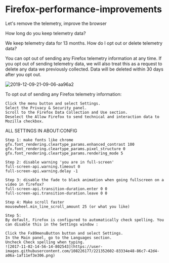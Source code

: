 # Firefox-performance-improvements
Let's remove the telemetry, improve the browser

How long do you keep telemetry data?

We keep telemetry data for 13 months.
How do I opt out or delete telemetry data?

You can opt out of sending any Firefox telemetry information at any time. If you opt out of sending telemetry data, we will also treat this as a request to delete any data we previously collected. Data will be deleted within 30 days after you opt out. 

![2019-12-09-21-09-06-aa96a2](https://user-images.githubusercontent.com/108226177/221349644-d519e4e0-fc64-4359-b7ec-cfdb24bb11d3.png)

To opt out of sending any Firefox telemetry information:

    Click the menu button and select Settings.
    Select the Privacy & Security panel.
    Scroll to the Firefox Data Collection and Use section.
    Deselect the Allow Firefox to send technical and interaction data to Mozilla checkbox. 

ALL SETTINGS IN ABOUT:CONFIG

    Step 1: make fonts like chrome
    gfx.font_rendering.cleartype_params.enhanced_contrast 100
    gfx.font_rendering.cleartype_params.pixel_structure 0
    gfx.font_rendering.cleartype_params.rendering_mode 5

    Step 2: disable warning 'you are in full-screen'
    full-screen-api.warning.timeout 0
    full-screen-api.warning.delay -1

    Step 3: disable the fade to black animation when going fullscreen on a video in firefox?
    full-screen-api.transition-duration.enter 0 0
    full-screen-api.transition-duration.leave 0 0

    Step 4: Make scroll faster
    mousewheel.min_line_scroll_amount 25 (or what you like)
    
    Step 5: 
    By default, Firefox is configured to automatically check spelling. You can disable this in the Settings window :

    Click the Fx89menuButton button and select Settings.
    In the Main panel, go to the Languages section.
    Uncheck Check spelling when typing.
    ![2017-11-02-14-56-14-802543](https://user-images.githubusercontent.com/108226177/221352602-83334e48-86c7-42d4-a06a-1af11ef3e306.png)

